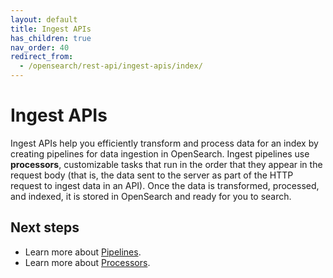 ```yaml
---
layout: default
title: Ingest APIs
has_children: true
nav_order: 40
redirect_from:
  - /opensearch/rest-api/ingest-apis/index/
---
```


# Ingest APIs

Ingest APIs help you efficiently transform and process data for an index by creating pipelines for data ingestion in OpenSearch. Ingest pipelines use **processors**, customizable tasks that run in the order that they appear in the request body (that is, the data sent to the server as part of the HTTP request to ingest data in an API). Once the data is transformed, processed, and indexed, it is stored in OpenSearch and ready for you to search.

## Next steps
- Learn more about [Pipelines]({{site.url}}{{site.baseurl}}/api-reference/ingest-apis/pipelines/).
- Learn more about [Processors]({{site.url}}{{site.baseurl}}/api-reference/ingest-apis/processors/).
